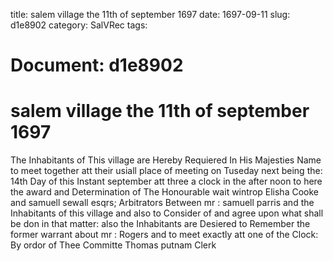 title: salem village the 11th of september 1697
date: 1697-09-11
slug: d1e8902
category: SalVRec
tags: 




# Document: d1e8902


# salem village the 11th of september 1697

The Inhabitants of This village are Hereby Requiered In His Majesties Name to meet together att their usiall place of meeting on Tuseday next being the: 14th Day of this Instant september att three a clock in the after noon to here the award and Determination of The Honourable wait wintrop Elisha Cooke and samuell sewall esqrs; Arbitrators Between mr : samuell parris and the Inhabitants of this village and also to Consider of and agree upon what shall be don in that matter: also the Inhabitants are Desiered to Remember the former warrant about mr : Rogers and to meet exactly att one of the Clock: By ordor of Thee Committe  Thomas putnam Clerk
